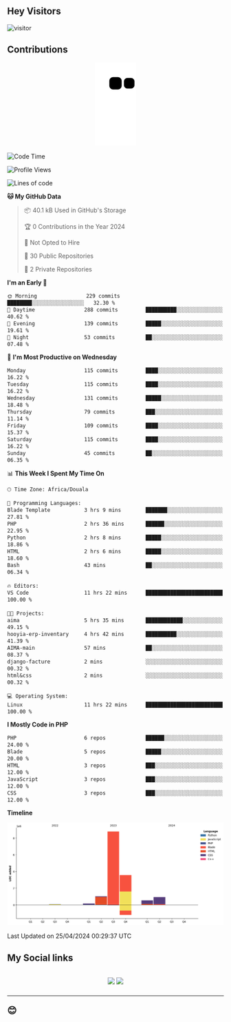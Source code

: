 ## Hey Visitors
![visitor](https://profile-counter.glitch.me/Fotsingboris/count.svg)

## Contributions
<p align="center">
  <img src="https://raw.githubusercontent.com/Fotsingboris/Fotsingboris/output/github-contribution-grid-snake.svg" />
</p>

<!--START_SECTION:waka-->
![Code Time](http://img.shields.io/badge/Code%20Time-956%20hrs%2023%20mins-blue)

![Profile Views](http://img.shields.io/badge/Profile%20Views-0-blue)

![Lines of code](https://img.shields.io/badge/From%20Hello%20World%20I%27ve%20Written-15.1%20million%20lines%20of%20code-blue)

**🐱 My GitHub Data** 

> 📦 40.1 kB Used in GitHub's Storage 
 > 
> 🏆 0 Contributions in the Year 2024
 > 
> 🚫 Not Opted to Hire
 > 
> 📜 30 Public Repositories 
 > 
> 🔑 2 Private Repositories 
 > 
**I'm an Early 🐤** 

```text
🌞 Morning                229 commits         ████████░░░░░░░░░░░░░░░░░   32.30 % 
🌆 Daytime                288 commits         ██████████░░░░░░░░░░░░░░░   40.62 % 
🌃 Evening                139 commits         █████░░░░░░░░░░░░░░░░░░░░   19.61 % 
🌙 Night                  53 commits          ██░░░░░░░░░░░░░░░░░░░░░░░   07.48 % 
```
📅 **I'm Most Productive on Wednesday** 

```text
Monday                   115 commits         ████░░░░░░░░░░░░░░░░░░░░░   16.22 % 
Tuesday                  115 commits         ████░░░░░░░░░░░░░░░░░░░░░   16.22 % 
Wednesday                131 commits         █████░░░░░░░░░░░░░░░░░░░░   18.48 % 
Thursday                 79 commits          ███░░░░░░░░░░░░░░░░░░░░░░   11.14 % 
Friday                   109 commits         ████░░░░░░░░░░░░░░░░░░░░░   15.37 % 
Saturday                 115 commits         ████░░░░░░░░░░░░░░░░░░░░░   16.22 % 
Sunday                   45 commits          ██░░░░░░░░░░░░░░░░░░░░░░░   06.35 % 
```


📊 **This Week I Spent My Time On** 

```text
🕑︎ Time Zone: Africa/Douala

💬 Programming Languages: 
Blade Template           3 hrs 9 mins        ███████░░░░░░░░░░░░░░░░░░   27.81 % 
PHP                      2 hrs 36 mins       ██████░░░░░░░░░░░░░░░░░░░   22.95 % 
Python                   2 hrs 8 mins        █████░░░░░░░░░░░░░░░░░░░░   18.86 % 
HTML                     2 hrs 6 mins        █████░░░░░░░░░░░░░░░░░░░░   18.60 % 
Bash                     43 mins             ██░░░░░░░░░░░░░░░░░░░░░░░   06.34 % 

🔥 Editors: 
VS Code                  11 hrs 22 mins      █████████████████████████   100.00 % 

🐱‍💻 Projects: 
aima                     5 hrs 35 mins       ████████████░░░░░░░░░░░░░   49.15 % 
hooyia-erp-inventary     4 hrs 42 mins       ██████████░░░░░░░░░░░░░░░   41.39 % 
AIMA-main                57 mins             ██░░░░░░░░░░░░░░░░░░░░░░░   08.37 % 
django-facture           2 mins              ░░░░░░░░░░░░░░░░░░░░░░░░░   00.32 % 
html&css                 2 mins              ░░░░░░░░░░░░░░░░░░░░░░░░░   00.32 % 

💻 Operating System: 
Linux                    11 hrs 22 mins      █████████████████████████   100.00 % 
```

**I Mostly Code in PHP** 

```text
PHP                      6 repos             ██████░░░░░░░░░░░░░░░░░░░   24.00 % 
Blade                    5 repos             █████░░░░░░░░░░░░░░░░░░░░   20.00 % 
HTML                     3 repos             ███░░░░░░░░░░░░░░░░░░░░░░   12.00 % 
JavaScript               3 repos             ███░░░░░░░░░░░░░░░░░░░░░░   12.00 % 
CSS                      3 repos             ███░░░░░░░░░░░░░░░░░░░░░░   12.00 % 
```



**Timeline**

![Lines of Code chart](https://raw.githubusercontent.com/Fotsingboris/Fotsingboris/main/assets/bar_graph.png)


 Last Updated on 25/04/2024 00:29:37 UTC
<!--END_SECTION:waka-->

<h2>My Social links <h2>
<p align="center">
   <a href="https://linkedin.com/in/Fotsingboris-Mathieu"><img src="https://img.shields.io/badge/linkedin-%230077B5.svg?style=for-the-badge&logo=linkedin&logoColor=white"></a>
   <a href="https://instagram.com/Fotsingboris"><img src="https://img.shields.io/badge/instagram-%23E4405F.svg?style=for-the-badge&logo=Instagram&logoColor=white"></a>
  </p>
<hr>
😊
